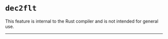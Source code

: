 # `dec2flt`

This feature is internal to the Rust compiler and is not intended for general use.

------------------------
